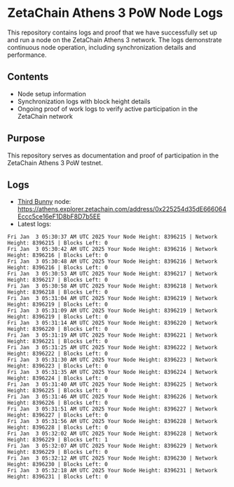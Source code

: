 # ZetaChain Athens 3 PoW Node Logs
This repository contains logs and proof that we have successfully set up and run a node on the ZetaChain Athens 3 network. The logs demonstrate continuous node operation, including synchronization details and performance.

## Contents
- Node setup information
- Synchronization logs with block height details
- Ongoing proof of work logs to verify active participation in the ZetaChain network

## Purpose
This repository serves as documentation and proof of participation in the ZetaChain Athens 3 PoW testnet.

## Logs

- [Third Bunny](https://thirdbunny.xyz/) node: https://athens.explorer.zetachain.com/address/0x225254d35dE666064Eccc5ce16eF1D8bF8D7b5EE
- Latest logs:
```
Fri Jan  3 05:30:37 AM UTC 2025 Your Node Height: 8396215 | Network Height: 8396215 | Blocks Left: 0
Fri Jan  3 05:30:42 AM UTC 2025 Your Node Height: 8396216 | Network Height: 8396216 | Blocks Left: 0
Fri Jan  3 05:30:48 AM UTC 2025 Your Node Height: 8396216 | Network Height: 8396216 | Blocks Left: 0
Fri Jan  3 05:30:53 AM UTC 2025 Your Node Height: 8396217 | Network Height: 8396217 | Blocks Left: 0
Fri Jan  3 05:30:58 AM UTC 2025 Your Node Height: 8396218 | Network Height: 8396218 | Blocks Left: 0
Fri Jan  3 05:31:04 AM UTC 2025 Your Node Height: 8396219 | Network Height: 8396219 | Blocks Left: 0
Fri Jan  3 05:31:09 AM UTC 2025 Your Node Height: 8396219 | Network Height: 8396219 | Blocks Left: 0
Fri Jan  3 05:31:14 AM UTC 2025 Your Node Height: 8396220 | Network Height: 8396220 | Blocks Left: 0
Fri Jan  3 05:31:19 AM UTC 2025 Your Node Height: 8396221 | Network Height: 8396221 | Blocks Left: 0
Fri Jan  3 05:31:25 AM UTC 2025 Your Node Height: 8396222 | Network Height: 8396222 | Blocks Left: 0
Fri Jan  3 05:31:30 AM UTC 2025 Your Node Height: 8396223 | Network Height: 8396223 | Blocks Left: 0
Fri Jan  3 05:31:35 AM UTC 2025 Your Node Height: 8396224 | Network Height: 8396224 | Blocks Left: 0
Fri Jan  3 05:31:40 AM UTC 2025 Your Node Height: 8396225 | Network Height: 8396225 | Blocks Left: 0
Fri Jan  3 05:31:46 AM UTC 2025 Your Node Height: 8396226 | Network Height: 8396226 | Blocks Left: 0
Fri Jan  3 05:31:51 AM UTC 2025 Your Node Height: 8396227 | Network Height: 8396227 | Blocks Left: 0
Fri Jan  3 05:31:56 AM UTC 2025 Your Node Height: 8396228 | Network Height: 8396228 | Blocks Left: 0
Fri Jan  3 05:32:02 AM UTC 2025 Your Node Height: 8396228 | Network Height: 8396229 | Blocks Left: 1
Fri Jan  3 05:32:07 AM UTC 2025 Your Node Height: 8396229 | Network Height: 8396229 | Blocks Left: 0
Fri Jan  3 05:32:12 AM UTC 2025 Your Node Height: 8396230 | Network Height: 8396230 | Blocks Left: 0
Fri Jan  3 05:32:18 AM UTC 2025 Your Node Height: 8396231 | Network Height: 8396231 | Blocks Left: 0
```
